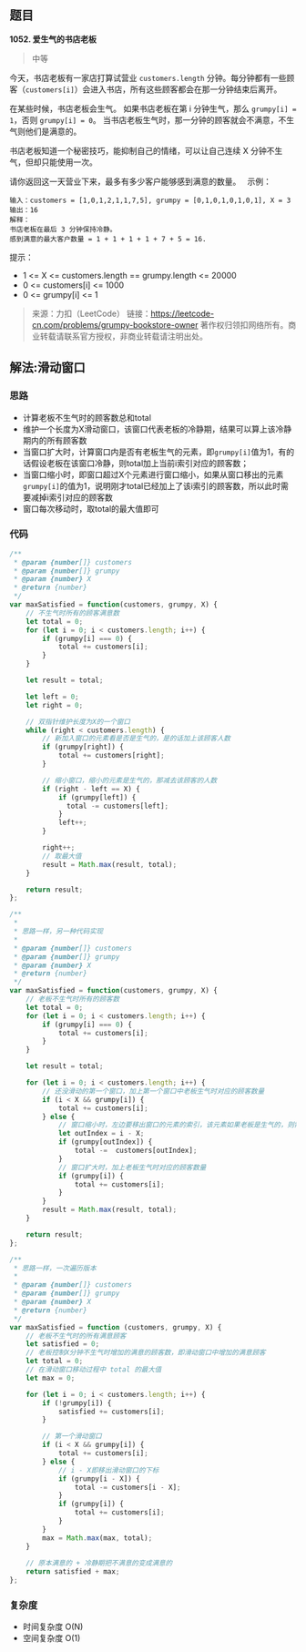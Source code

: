 ## 题目
**1052. 爱生气的书店老板**
>中等

今天，书店老板有一家店打算试营业 `customers.length` 分钟。每分钟都有一些顾客（`customers[i]`）会进入书店，所有这些顾客都会在那一分钟结束后离开。

在某些时候，书店老板会生气。 如果书店老板在第 i 分钟生气，那么 `grumpy[i] = 1`，否则 `grumpy[i] = 0`。 当书店老板生气时，那一分钟的顾客就会不满意，不生气则他们是满意的。

书店老板知道一个秘密技巧，能抑制自己的情绪，可以让自己连续 X 分钟不生气，但却只能使用一次。

请你返回这一天营业下来，最多有多少客户能够感到满意的数量。
 
示例：
```
输入：customers = [1,0,1,2,1,1,7,5], grumpy = [0,1,0,1,0,1,0,1], X = 3
输出：16
解释：
书店老板在最后 3 分钟保持冷静。
感到满意的最大客户数量 = 1 + 1 + 1 + 1 + 7 + 5 = 16.
```

提示：
* 1 <= X <= customers.length == grumpy.length <= 20000
* 0 <= customers[i] <= 1000
* 0 <= grumpy[i] <= 1

>来源：力扣（LeetCode）
链接：https://leetcode-cn.com/problems/grumpy-bookstore-owner
著作权归领扣网络所有。商业转载请联系官方授权，非商业转载请注明出处。


## 解法:滑动窗口

### 思路
* 计算老板不生气时的顾客数总和total
* 维护一个长度为X滑动窗口，该窗口代表老板的冷静期，结果可以算上该冷静期内的所有顾客数
* 当窗口扩大时，计算窗口内是否有老板生气的元素，即`grumpy[i]`值为1，有的话假设老板在该窗口冷静，则total加上当前i索引对应的顾客数；
* 当窗口缩小时，即窗口超过X个元素进行窗口缩小，如果从窗口移出的元素`grumpy[i]`的值为1，说明刚才total已经加上了该i索引的顾客数，所以此时需要减掉i索引对应的顾客数
* 窗口每次移动时，取total的最大值即可


### 代码
```javascript
/**
 * @param {number[]} customers
 * @param {number[]} grumpy
 * @param {number} X
 * @return {number}
 */
var maxSatisfied = function(customers, grumpy, X) {
    // 不生气时所有的顾客满意数
    let total = 0;
    for (let i = 0; i < customers.length; i++) {
        if (grumpy[i] === 0) {
            total += customers[i];
        }
    }

    let result = total;

    let left = 0;
    let right = 0;

    // 双指针维护长度为X的一个窗口
    while (right < customers.length) {
        // 新加入窗口的元素看是否是生气的，是的话加上该顾客人数
        if (grumpy[right]) {
            total += customers[right];
        }

        // 缩小窗口，缩小的元素是生气的，那减去该顾客的人数
        if (right - left == X) {
            if (grumpy[left]) {
              total -= customers[left];
            }
            left++;
        }

        right++;
        // 取最大值
        result = Math.max(result, total);
    }

    return result;
};
```

```javascript
/**
 * 
 * 思路一样，另一种代码实现
 * 
 * @param {number[]} customers
 * @param {number[]} grumpy
 * @param {number} X
 * @return {number}
 */
var maxSatisfied = function(customers, grumpy, X) {
    // 老板不生气时所有的顾客数
    let total = 0;
    for (let i = 0; i < customers.length; i++) {
        if (grumpy[i] === 0) {
            total += customers[i];
        }
    }

    let result = total;

    for (let i = 0; i < customers.length; i++) {
        // 还没滑动的第一个窗口，加上第一个窗口中老板生气时对应的顾客数量
        if (i < X && grumpy[i]) {
            total += customers[i];
        } else {
            // 窗口缩小时，左边要移出窗口的元素的索引，该元素如果老板是生气的，则需要减掉刚才加上的数量
            let outIndex = i - X;
            if (grumpy[outIndex]) {
                total -=  customers[outIndex];
            }
            // 窗口扩大时，加上老板生气时对应的顾客数量
            if (grumpy[i]) {
                total += customers[i];
            }
        }
        result = Math.max(result, total);
    }

    return result;
};
```

```javascript
/**
 * 思路一样，一次遍历版本
 * 
 * @param {number[]} customers
 * @param {number[]} grumpy
 * @param {number} X
 * @return {number}
 */
var maxSatisfied = function (customers, grumpy, X) {
    // 老板不生气时的所有满意顾客
    let satisfied = 0;
    // 老板控制X分钟不生气时增加的满意的顾客数，即滑动窗口中增加的满意顾客
    let total = 0;
    // 在滑动窗口移动过程中 total 的最大值
    let max = 0;

    for (let i = 0; i < customers.length; i++) {
        if (!grumpy[i]) {
            satisfied += customers[i];
        }

        // 第一个滑动窗口
        if (i < X && grumpy[i]) {
            total += customers[i];
        } else {
            // i - X即移出滑动窗口的下标
            if (grumpy[i - X]) {
                total -= customers[i - X];
            }
            if (grumpy[i]) {
                total += customers[i];
            }
        }
        max = Math.max(max, total);
    }
    
    // 原本满意的 + 冷静期把不满意的变成满意的
    return satisfied + max;
};
```

### 复杂度
* 时间复杂度 O(N)
* 空间复杂度 O(1)
